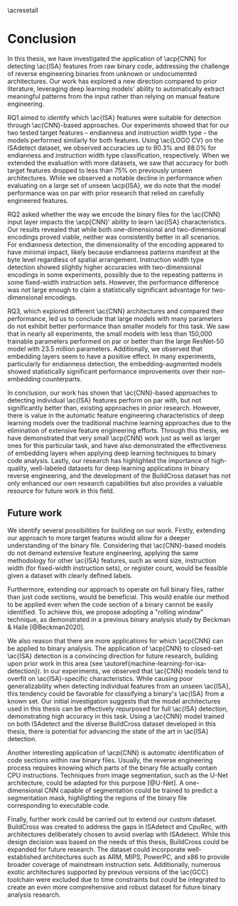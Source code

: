 \acresetall

# Conclusion

In this thesis, we have investigated the application of \acp{CNN} for detecting \ac{ISA} features from raw binary code, addressing the challenge of reverse engineering binaries from unknown or undocumented architectures. Our work has explored a new direction compared to prior literature, leveraging deep learning models' ability to automatically extract meaningful patterns from the input rather than relying on manual feature engineering.

RQ1 aimed to identify which \ac{ISA} features were suitable for detection through \ac{CNN}-based approaches. Our experiments showed that for our two tested target features – endianness and instruction width type – the models performed similarly for both features. Using \ac{LOGO CV} on the ISAdetect dataset, we observed accuracies up to 90.3% and 88.0% for endianness and instruction width type classification, respectively. When we extended the evaluation with more datasets, we saw that accuracy for both target features dropped to less than 75% on previously unseen architectures. While we observed a notable decline in performance when evaluating on a large set of unseen \acp{ISA}, we do note that the model performance was on par with prior research that relied on carefully engineered features.

RQ2 asked whether the way we encode the binary files for the \ac{CNN} input layer impacts the \acp{CNN}' ability to learn \ac{ISA} characteristics. Our results revealed that while both one-dimensional and two-dimensional encodings proved viable, neither was consistently better in all scenarios. For endianness detection, the dimensionality of the encoding appeared to have minimal impact, likely because endianness patterns manifest at the byte level regardless of spatial arrangement. Instruction width type detection showed slightly higher accuracies with two-dimensional encodings in some experiments, possibly due to the repeating patterns in some fixed-width instruction sets. However, the performance difference was not large enough to claim a statistically significant advantage for two-dimensional encodings.

RQ3, which explored different \ac{CNN} architectures and compared their performance, led us to conclude that large models with many parameters do not exhibit better performance than smaller models for this task. We saw that in nearly all experiments, the small models with less than 150,000 trainable parameters performed on par or better than the large ResNet-50 model with 23.5 million parameters. Additionally, we observed that embedding layers seem to have a positive effect. In many experiments, particularly for endianness detection, the embedding-augmented models showed statistically significant performance improvements over their non-embedding counterparts.

In conclusion, our work has shown that \ac{CNN}-based approaches to detecting individual \ac{ISA} features perform on par with, but not significantly better than, existing approaches in prior research. However, there is value in the automatic feature engineering characteristics of deep learning models over the traditional machine learning approaches due to the elimination of extensive feature engineering efforts. Through this thesis, we have demonstrated that very small \acp{CNN} work just as well as larger ones for this particular task, and have also demonstrated the effectiveness of embedding layers when applying deep learning techniques to binary code analysis. Lastly, our research has highlighted the importance of high-quality, well-labeled datasets for deep learning applications in binary reverse engineering, and the development of the BuildCross dataset has not only enhanced our own research capabilities but also provides a valuable resource for future work in this field.

## Future work

We identify several possibilities for building on our work. Firstly, extending our approach to more target features would allow for a deeper understanding of the binary file. Considering that \ac{CNN}-based models do not demand extensive feature engineering, applying the same methodology for other \ac{ISA} features, such as word size, instruction width (for fixed-width instruction sets), or register count, would be feasible given a dataset with clearly defined labels.

Furthermore, extending our approach to operate on full binary files, rather than just code sections, would be beneficial. This would enable our method to be applied even when the code section of a binary cannot be easily identified. To achieve this, we propose adopting a "rolling window" technique, as demonstrated in a previous binary analysis study by Beckman & Haile [@Beckman2020].

We also reason that there are more applications for which \acp{CNN} can be applied to binary analysis. The application of \acp{CNN} to closed-set \ac{ISA} detection is a convincing direction for future research, building upon prior work in this area (see \autoref{machine-learning-for-isa-detection}). In our experiments, we observed that \ac{CNN} models tend to overfit on \ac{ISA}-specific characteristics. While causing poor generalizability when detecting individual features from an unseen \ac{ISA}, this tendency could be favorable for classifying a binary's \ac{ISA} from a known set. Our initial investigation suggests that the model architectures used in this thesis can be effectively repurposed for full \ac{ISA} detection, demonstrating high accuracy in this task. Using a \ac{CNN} model trained on both ISAdetect and the diverse BuildCross dataset developed in this thesis, there is potential for advancing the state of the art in \ac{ISA} detection.

Another interesting application of \acp{CNN} is automatic identification of code sections within raw binary files. Usually, the reverse engineering process requires knowing which parts of the binary file actually contain CPU instructions. Techniques from image segmentation, such as the U-Net architecture, could be adapted for this purpose [@U-Net]. A one-dimensional CNN capable of segmentation could be trained to predict a segmentation mask, highlighting the regions of the binary file corresponding to executable code.

Finally, further work could be carried out to extend our custom dataset. BuildCross was created to address the gaps in ISAdetect and CpuRec, with architectures deliberately chosen to avoid overlap with ISAdetect. While this design decision was based on the needs of this thesis, BuildCross could be expanded for future research. The dataset could incorporate well-established architectures such as ARM, MIPS, PowerPC, and x86 to provide broader coverage of mainstream instruction sets. Additionally, numerous exotic architectures supported by previous versions of the \ac{GCC} toolchain were excluded due to time constraints but could be integrated to create an even more comprehensive and robust dataset for future binary analysis research.
